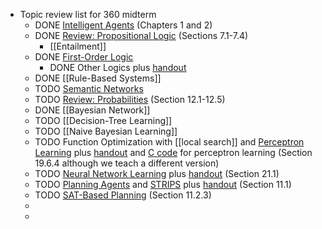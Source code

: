 - Topic review list for 360 midterm
	- DONE [Intelligent Agents](http://idm-lab.org/wiki/360-Fall22/index.php/Main/Schedule?action=download&upname=Intelligent_Agents.pdf) (Chapters 1 and 2)
	- DONE [Review: Propositional Logic](http://idm-lab.org/wiki/360-Fall22/index.php/Main/Schedule?action=download&upname=Propositional_Logic.pdf) (Sections 7.1-7.4)
		- [[Entailment]]
	- DONE [First-Order Logic](http://idm-lab.org/wiki/360-Fall22/index.php/Main/Schedule?action=download&upname=First_Order_Logic.pdf)
		- DONE Other Logics plus [handout](http://idm-lab.org/wiki/360-Fall22/index.php/Main/Schedule?action=download&upname=fol.pdf)
	- DONE [[Rule-Based Systems]]
	- TODO [Semantic Networks](http://idm-lab.org/wiki/360-Fall22/index.php/Main/Schedule?action=download&upname=Semantic_Networks.pdf)
	- TODO  [Review: Probabilities](http://idm-lab.org/wiki/360-Fall22/index.php/Main/Schedule?action=download&upname=Probabilities.pdf) (Section 12.1-12.5)
	- DONE [[Bayesian Network]]
	- TODO [[Decision-Tree Learning]]
	- TODO [[Naive Bayesian Learning]]
	- TODO Function Optimization with [[local search]] and [Perceptron Learning](http://idm-lab.org/wiki/360-Fall22/index.php/Main/Schedule?action=download&upname=Perceptrons.pdf) plus [handout](http://idm-lab.org/wiki/360-Fall22/index.php/Main/Schedule?action=download&upname=Perceptron_Learning.pdf) and [C code](http://idm-lab.org/wiki/360-Fall22/index.php/Main/Schedule?action=download&upname=Perceptron_Learning.txt) for perceptron learning (Section 19.6.4 although we teach a different version)
	- TODO [Neural Network Learning](http://idm-lab.org/wiki/360-Fall22/index.php/Main/Schedule?action=download&upname=Neural_Networks.pdf) plus [handout](http://idm-lab.org/wiki/360-Fall22/index.php/Main/Schedule?action=download&upname=neuralnetworks.pdf) (Section 21.1)
	- TODO [Planning Agents](http://idm-lab.org/wiki/360-Fall22/index.php/Main/Schedule?action=download&upname=Planning_Agents.pdf) and [STRIPS](http://idm-lab.org/wiki/360-Fall22/index.php/Main/Schedule?action=download&upname=Strips.pdf) plus [handout](http://idm-lab.org/wiki/360-Fall22/index.php/Main/Schedule?action=download&upname=strips-handout.pdf) (Section 11.1)
	- TODO [SAT-Based Planning](http://idm-lab.org/wiki/360-Fall22/index.php/Main/Schedule?action=download&upname=SAT-Based_Planning.pdf) (Section 11.2.3)
	-
	-